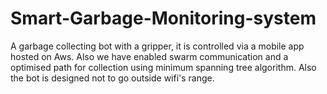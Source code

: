 # Smart-Garbage-Monitoring-system
A garbage collecting bot with a gripper, it is controlled via a mobile app hosted on Aws. Also we have enabled swarm communication and a optimised path for collection using minimum spanning tree algorithm. Also the bot is designed not to go outside wifi's range.
